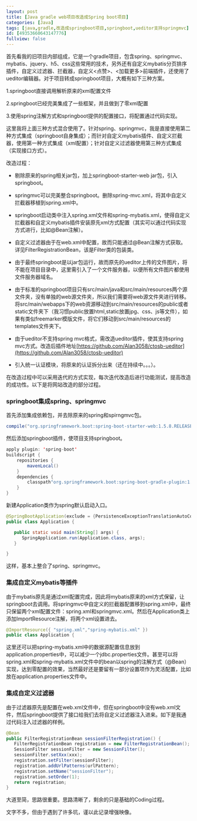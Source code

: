 ```yaml
---
layout: post
title: [Java gradle web项目改造成Spring boot项目]
categories: [Java]
tags: [java,gradle,改造成springboot项目,springboot,ueditor支持springmvc]
id: [49353660643147776]
fullview: false
---
```


首先看我的旧项目内部组成，它是一个gradle项目，包含spring、springmvc、mybatis、jquery、h5、css这些常用的技术，另外还有自定义mybatis分页排序插件，自定义过滤器、拦截器，自定义<点赞>、<加载更多>前端插件，还使用了ueditor编辑器。对于项目转成springboot项目，大概有如下三种方案。

1.springboot直接调用解析原来的xml配置文件

2.springboot已经完美集成了一些框架，并且做到了零xml配置

3.使用spring注解方式和springboot提供的配置接口，将配置通过代码实现。

这里我将上面三种方式混合使用了。针对spring、springmvc，我是直接使用第二种方式集成（springboot自身集成）；而针对自定义mybatis插件、自定义拦截器，使用第一种方式集成（xml配置）；针对自定义过滤器使用第三种方式集成（实现接口方式）。

改造过程：

* 剔除原来的spring相关jar包，加上springboot-starter-web jar包，引入springboot。

* springmvc可以完美整合springboot。删除spring-mvc.xml，将其中自定义拦截器移植到spring.xml中。

* springboot启动类中注入spring.xml文件和spring-mybatis.xml，使得自定义拦截器和自定义mybatis插件安装原先xml方式配置（其实可以通过代码实现方式进行，比如@Bean注解）。

* 自定义过滤器由于在web.xml中配置，故而只能通过@Bean注解方式获取。详见FilterRegistrationBean，该是Filter类的包装类。

* 由于最终springboot是以jar包运行，故而原先的ueditor上传的文件图片，将不能在项目目录中，这里需引入了一个文件服务器，以便所有文件图片都使用文件服务器域名。

* 由于标准的springboot项目只有src/main/java和src/main/resources两个源文件夹，没有单独的web源文件夹，所以我们需要将web源文件夹进行转移。将src/main/webapps下的web资源移动到src/main/resources的public或者static文件夹下（我习惯public放置html,static放置jpg、css、js等文件），如果有类似freemarker模版文件，将它们移动到src/main/resources的templates文件夹下。


* 由于ueditor不支持spring mvc格式，需改造ueditor插件，使其支持spring mvc方式。改造后插件地址[https://github.com/Alan3058/ctosb-ueditor](https://github.com/Alan3058/ctosb-ueditor)

* 引入统一认证模块，将原来的认证拆分出来（还在持续中。。。）。



在改造过程中可以采用迭代的方式实现，每次迭代改造后进行功能测试，提高改造的成功性。以下是将网站改造的部分过程。

### springboot集成spring、springmvc

首先添加集成依赖包，并去除原来的spring和spirngmvc包。


```java
compile("org.springframework.boot:spring-boot-starter-web:1.5.8.RELEASE")
```

然后添加springboot插件，使项目支持springboot。


```java
apply plugin: 'spring-boot'
buildscript {
    repositories {
        mavenLocal()
    }
    dependencies {
        classpath"org.springframework.boot:spring-boot-gradle-plugin:1.5.8.RELEASE"
    }
}
```

新建Application类作为spring默认启动入口。

```java
@SpringBootApplication(exclude = {PersistenceExceptionTranslationAutoConfiguration.class})
public class Application {

   public static void main(String[] args) {
      SpringApplication.run(Application.class, args);
   }

}
```

这样，基本上整合了spring、springmvc。


### 集成自定义mybatis等插件

由于mybatis原先是通过xml配置完成，因此将mybatis原来的xml方式保留，让springboot去调用。将springmvc中自定义的拦截器配置移到spring.xml中，最终只保留两个xml配置文件：spring.xml和springmvc.xml。然后在Application类上添加ImportResource注解，将两个xml设置进去。

```java
@ImportResource({ "spring.xml","spring-mybatis.xml" })
public class Application {
```

这里还可以把spring-mybatis.xml中的数据源配置信息放到application.properties中，可以减少一个jdbc.properties文件。甚至可以将spring.xml和spring-mybatis.xml文件中的bean以spring的注解方式（@Bean）实现，达到零配置的效果，当然最好还是要留有一部分设置项作为灵活配置，比如放在application.properties文件中。

### 集成自定义过滤器

由于过滤器原先是配置在web.xml文件中，但在springboot中没有web.xml文件，然后springboot提供了接口给我们去将自定义过滤器注入进来。如下是我通过代码注入过滤器的样例。


```java
@Bean
public FilterRegistrationBean sessionFilterRegistration() {
   FilterRegistrationBean registration = new FilterRegistrationBean();
   SessionFilter sessionFilter = new SessionFilter();
   sessionFilter.setXxx(xxx);
   registration.setFilter(sessionFilter);
   registration.addUrlPatterns(urlPattern);
   registration.setName("sessionFilter");
   registration.setOrder(1);
   return registration;
}
```

大道至简，思路很重要。思路清晰了，剩余的只是基础的Coding过程。

文字不多，但由于遇到了许多坑，谨以此记录增强映像。


